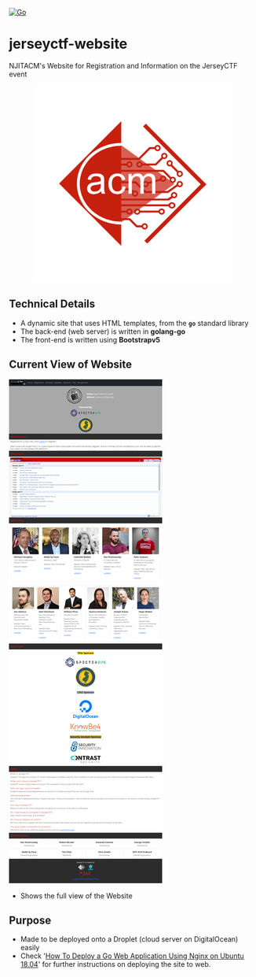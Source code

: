 [![Go](https://github.com/njitacm/jerseyctf-registration-site/actions/workflows/go.yml/badge.svg)](https://github.com/njitacm/jerseyctf-registration-site/actions/workflows/go.yml)
# jerseyctf-website
NJITACM's Website for Registration and Information on the JerseyCTF event

<!-- NJIT ACM LOGO -->
<p align="center">
    <img src="https://raw.githubusercontent.com/NJIT-ACM/NJIT-ACM/main/ACMLOGO.png" alt="NJIT ACM Logo" data-canonical-src="" width="400">
</p>

## Technical Details
* A dynamic site that uses HTML templates, from the **`go`** standard library 
* The back-end (web server) is written in **golang-go**
* The front-end is written using **Bootstrapv5**

## Current View of Website
![](img/fullsite-jerseyctf.png)
* Shows the full view of the Website

## Purpose
* Made to be deployed onto a Droplet (cloud server on DigitalOcean) easily
* Check '[How To Deploy a Go Web Application Using Nginx on Ubuntu 18.04](https://www.digitalocean.com/community/tutorials/how-to-deploy-a-go-web-application-using-nginx-on-ubuntu-18-04)' for further instructions on deploying the site to web.
